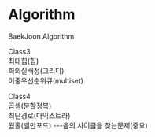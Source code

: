 # Algorithm

BaekJoon Algorithm

Class3  
최대힙(힙)  
회의실배정(그리디)  
이중우선순위큐(multiset)

Class4  
곱셈(분할정복)  
최단경로(다익스트라)  
웜홀(벨만포드) ---음의 사이클을 찾는문제(중요)
